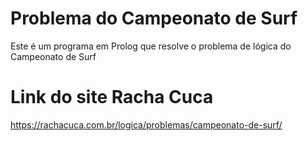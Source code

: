 # Problema do Campeonato de Surf
Este é um programa em Prolog que resolve o problema de lógica do Campeonato de Surf
# Link do site Racha Cuca
https://rachacuca.com.br/logica/problemas/campeonato-de-surf/
